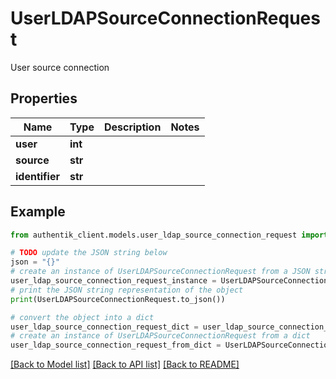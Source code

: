 # UserLDAPSourceConnectionRequest

User source connection

## Properties

Name | Type | Description | Notes
------------ | ------------- | ------------- | -------------
**user** | **int** |  | 
**source** | **str** |  | 
**identifier** | **str** |  | 

## Example

```python
from authentik_client.models.user_ldap_source_connection_request import UserLDAPSourceConnectionRequest

# TODO update the JSON string below
json = "{}"
# create an instance of UserLDAPSourceConnectionRequest from a JSON string
user_ldap_source_connection_request_instance = UserLDAPSourceConnectionRequest.from_json(json)
# print the JSON string representation of the object
print(UserLDAPSourceConnectionRequest.to_json())

# convert the object into a dict
user_ldap_source_connection_request_dict = user_ldap_source_connection_request_instance.to_dict()
# create an instance of UserLDAPSourceConnectionRequest from a dict
user_ldap_source_connection_request_from_dict = UserLDAPSourceConnectionRequest.from_dict(user_ldap_source_connection_request_dict)
```
[[Back to Model list]](../README.md#documentation-for-models) [[Back to API list]](../README.md#documentation-for-api-endpoints) [[Back to README]](../README.md)


